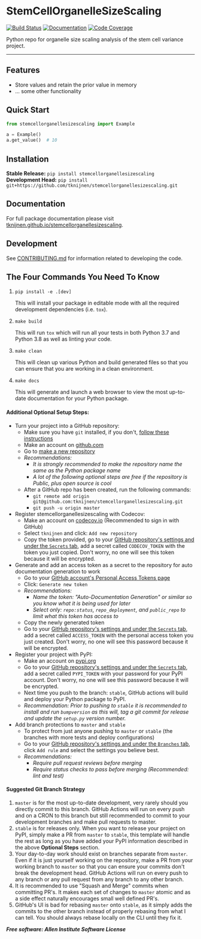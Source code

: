 # StemCellOrganelleSizeScaling

[![Build Status](https://github.com/tknijnen/stemcellorganellesizescaling/workflows/Build%20Master/badge.svg)](https://github.com/tknijnen/stemcellorganellesizescaling/actions)
[![Documentation](https://github.com/tknijnen/stemcellorganellesizescaling/workflows/Documentation/badge.svg)](https://tknijnen.github.io/stemcellorganellesizescaling)
[![Code Coverage](https://codecov.io/gh/tknijnen/stemcellorganellesizescaling/branch/master/graph/badge.svg)](https://codecov.io/gh/tknijnen/stemcellorganellesizescaling)

Python repo for organelle size scaling analysis of the stem cell variance project.

---

## Features
* Store values and retain the prior value in memory
* ... some other functionality

## Quick Start
```python
from stemcellorganellesizescaling import Example

a = Example()
a.get_value()  # 10
```

## Installation
**Stable Release:** `pip install stemcellorganellesizescaling`<br>
**Development Head:** `pip install git+https://github.com/tknijnen/stemcellorganellesizescaling.git`

## Documentation
For full package documentation please visit [tknijnen.github.io/stemcellorganellesizescaling](https://tknijnen.github.io/stemcellorganellesizescaling).

## Development
See [CONTRIBUTING.md](CONTRIBUTING.md) for information related to developing the code.

## The Four Commands You Need To Know
1. `pip install -e .[dev]`

    This will install your package in editable mode with all the required development
    dependencies (i.e. `tox`).

2. `make build`

    This will run `tox` which will run all your tests in both Python 3.7
    and Python 3.8 as well as linting your code.

3. `make clean`

    This will clean up various Python and build generated files so that you can ensure
    that you are working in a clean environment.

4. `make docs`

    This will generate and launch a web browser to view the most up-to-date
    documentation for your Python package.

#### Additional Optional Setup Steps:
* Turn your project into a GitHub repository:
  * Make sure you have `git` installed, if you don't, [follow these instructions](https://git-scm.com/book/en/v2/Getting-Started-Installing-Git)
  * Make an account on [github.com](https://github.com)
  * Go to [make a new repository](https://github.com/new)
  * _Recommendations:_
    * _It is strongly recommended to make the repository name the same as the Python
    package name_
    * _A lot of the following optional steps are *free* if the repository is Public,
    plus open source is cool_
  * After a GitHub repo has been created, run the following commands:
    * `git remote add origin git@github.com:tknijnen/stemcellorganellesizescaling.git`
    * `git push -u origin master`
* Register stemcellorganellesizescaling with Codecov:
  * Make an account on [codecov.io](https://codecov.io)
  (Recommended to sign in with GitHub)
  * Select `tknijnen` and click: `Add new repository`
  * Copy the token provided, go to your [GitHub repository's settings and under the `Secrets` tab](https://github.com/tknijnen/stemcellorganellesizescaling/settings/secrets),
  add a secret called `CODECOV_TOKEN` with the token you just copied.
  Don't worry, no one will see this token because it will be encrypted.
* Generate and add an access token as a secret to the repository for auto documentation
generation to work
  * Go to your [GitHub account's Personal Access Tokens page](https://github.com/settings/tokens)
  * Click: `Generate new token`
  * _Recommendations:_
    * _Name the token: "Auto-Documentation Generation" or similar so you know what it
    is being used for later_
    * _Select only: `repo:status`, `repo_deployment`, and `public_repo` to limit what
    this token has access to_
  * Copy the newly generated token
  * Go to your [GitHub repository's settings and under the `Secrets` tab](https://github.com/tknijnen/stemcellorganellesizescaling/settings/secrets),
  add a secret called `ACCESS_TOKEN` with the personal access token you just created.
  Don't worry, no one will see this password because it will be encrypted.
* Register your project with PyPI:
  * Make an account on [pypi.org](https://pypi.org)
  * Go to your [GitHub repository's settings and under the `Secrets` tab](https://github.com/tknijnen/stemcellorganellesizescaling/settings/secrets),
  add a secret called `PYPI_TOKEN` with your password for your PyPI account.
  Don't worry, no one will see this password because it will be encrypted.
  * Next time you push to the branch: `stable`, GitHub actions will build and deploy
  your Python package to PyPI.
  * _Recommendation: Prior to pushing to `stable` it is recommended to install and run
  `bumpversion` as this will,
  tag a git commit for release and update the `setup.py` version number._
* Add branch protections to `master` and `stable`
    * To protect from just anyone pushing to `master` or `stable` (the branches with
    more tests and deploy
    configurations)
    * Go to your [GitHub repository's settings and under the `Branches` tab](https://github.com/tknijnen/stemcellorganellesizescaling/settings/branches), click `Add rule` and select the
    settings you believe best.
    * _Recommendations:_
      * _Require pull request reviews before merging_
      * _Require status checks to pass before merging (Recommended: lint and test)_

#### Suggested Git Branch Strategy
1. `master` is for the most up-to-date development, very rarely should you directly
commit to this branch. GitHub Actions will run on every push and on a CRON to this
branch but still recommended to commit to your development branches and make pull
requests to master.
2. `stable` is for releases only. When you want to release your project on PyPI, simply
make a PR from `master` to `stable`, this template will handle the rest as long as you
have added your PyPI information described in the above **Optional Steps** section.
3. Your day-to-day work should exist on branches separate from `master`. Even if it is
just yourself working on the repository, make a PR from your working branch to `master`
so that you can ensure your commits don't break the development head. GitHub Actions
will run on every push to any branch or any pull request from any branch to any other
branch.
4. It is recommended to use "Squash and Merge" commits when committing PR's. It makes
each set of changes to `master` atomic and as a side effect naturally encourages small
well defined PR's.
5. GitHub's UI is bad for rebasing `master` onto `stable`, as it simply adds the
commits to the other branch instead of properly rebasing from what I can tell. You
should always rebase locally on the CLI until they fix it.


***Free software: Allen Institute Software License***

